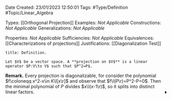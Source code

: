 <div class="topSpace"></div>

Date Created: 23/01/2023 12:50:01
Tags: #Type/Definition #Topic/Linear_Algebra

Types: [[Orthogonal Projection]]
Examples: _Not Applicable_
Constructions: _Not Applicable_
Generalizations: _Not Applicable_

Properties: _Not Applicable_
Sufficiencies: _Not Applicable_
Equivalences: [[Characterizations of projections]]
Justifications: [[Diagonalization Test]]

``` ad-Definition
title: Definition.

Let $V$ be a vector space. A **projection on $V$** is a linear operator $P:V\to V$ such that $P^2=P$.

```

**Remark.** Every projection is diagonalizable, for consider the polynomial $f\coloneqq x^2-x\in K\l[x\r]$ and observe that $f\l(P\r)=P^2-P=0$. Then the minimal polynomial of $P$ divides $x\l(x-1\r)$, so it splits into distinct linear factors.<span style="float:right;">$\blacklozenge$</span>
